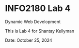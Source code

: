 # INFO2180 Lab 4

Dynamic Web Development

This is Lab 4 for Shantay Kellyman

Date: October 25, 2024